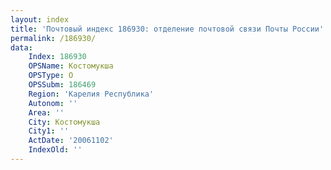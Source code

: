 ```yaml
---
layout: index
title: 'Почтовый индекс 186930: отделение почтовой связи Почты России'
permalink: /186930/
data:
    Index: 186930
    OPSName: Костомукша
    OPSType: О
    OPSSubm: 186469
    Region: 'Карелия Республика'
    Autonom: ''
    Area: ''
    City: Костомукша
    City1: ''
    ActDate: '20061102'
    IndexOld: ''
---
```

